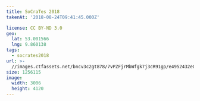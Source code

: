 ```yaml
---
title: SoCraTes 2018
takenAt: '2018-08-24T09:41:45.000Z'

license: CC BY-ND 3.0
geo:
  lat: 53.001566
  lng: 9.860138
tags:
  - socrates2018
url: >-
  //images.ctfassets.net/bncv3c2gt878/7vPZFjrMbWfgk7j3cR91gp/e4952432e033344f0eba88de3be67887/socrates-2018_44354351402_o
size: 1256115
image:
  width: 3006
  height: 4120
---
```

